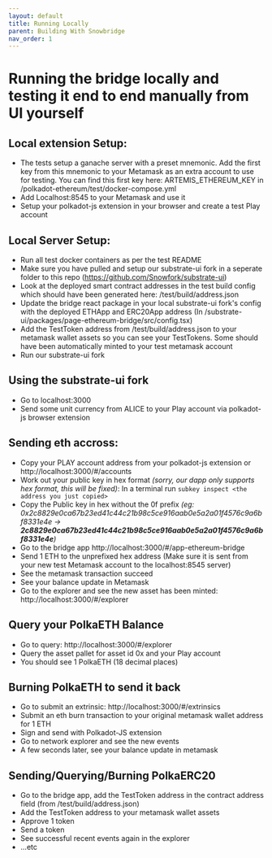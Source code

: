 ```yaml
---
layout: default
title: Running Locally
parent: Building With Snowbridge
nav_order: 1
---
```


# Running the bridge locally and testing it end to end manually from UI yourself

## Local extension Setup:
 - The tests setup a ganache server with a preset mnemonic. Add the first key from this mnemonic to your Metamask as an extra account to use for testing. You can find this first key here: ARTEMIS_ETHEREUM_KEY in /polkadot-ethereum/test/docker-compose.yml
 - Add Localhost:8545 to your Metamask and use it
 - Setup your polkadot-js extension in your browser and create a test Play account

## Local Server Setup:
 - Run all test docker containers as per the test README
 - Make sure you have pulled and setup our substrate-ui fork in a seperate folder to this repo (https://github.com/Snowfork/substrate-ui)
 - Look at the deployed smart contract addresses in the test build config which should have been generated here: /test/build/address.json
 - Update the bridge react package in your local substrate-ui fork's config with the deployed ETHApp and ERC20App address (In /substrate-ui/packages/page-ethereum-bridge/src/config.tsx)
 - Add the TestToken address from /test/build/address.json to your metamask wallet assets so you can see your TestTokens. Some should have been automatically minted to your test metamask account
 - Run our substrate-ui fork

## Using the substrate-ui fork
 - Go to localhost:3000
 - Send some unit currency from ALICE to your Play account via polkadot-js browser extension
 
## Sending eth accross:
 - Copy your PLAY account address from your polkadot-js extension or http://localhost:3000/#/accounts
 - Work out your public key in hex format *(sorry, our dapp only supports hex format, this will be fixed)*: In a terminal run ```subkey inspect <the address you just copied>```
 - Copy the Public key in hex without the 0f prefix *(eg: 0x2c8829e0ca67b23ed41c44c21b98c5ce916aab0e5a2a01f4576c9a6bf8331e4e -> **2c8829e0ca67b23ed41c44c21b98c5ce916aab0e5a2a01f4576c9a6bf8331e4e**)*
 - Go to the bridge app http://localhost:3000/#/app-ethereum-bridge
 - Send 1 ETH to the unprefixed hex address (Make sure it is sent from your new test Metamask account to the localhost:8545 server)
 - See the metamask transaction succeed
 - See your balance update in Metamask
 - Go to the explorer and see the new asset has been minted: http://localhost:3000/#/explorer

## Query your PolkaETH Balance
 - Go to query: http://localhost:3000/#/explorer
 - Query the asset pallet for asset id 0x and your Play account
 - You should see 1 PolkaETH (18 decimal places)

## Burning PolkaETH to send it back
- Go to submit an extrinsic: http://localhost:3000/#/extrinsics
- Submit an eth burn transaction to your original metamask wallet address for 1 ETH
- Sign and send with Polkadot-JS extension
- Go to network explorer and see the new events
- A few seconds later, see your balance update in metamask

## Sending/Querying/Burning PolkaERC20
 - Go to the bridge app, add the TestToken address in the contract address field (from /test/build/address.json)
 - Add the TestToken address to your metamask wallet assets
 - Approve 1 token
 - Send a token
 - See successful recent events again in the explorer
 - ...etc